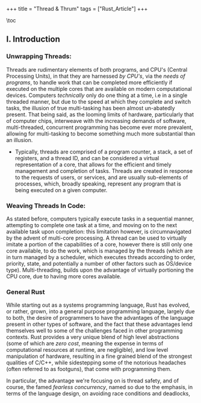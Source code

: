 +++
title = "Thread & Thrum"
tags = ["Rust_Article"]
+++

\toc

## I. Introduction

### Unwrapping Threads:
    
Threads are rudimentary elements of both programs, and CPU's (Central Processing Units),  in that they are harnessed *by CPU's*, via the *needs of programs*, to handle work that can be completed more efficiently if executed on the multiple cores that are available on modern computational devices. Computers *technically* only do one thing at a time, i.e  in a single threaded manner, but due to the speed at which they complete and switch tasks, the illusion of true multi-tasking has been almost un-abatedly present. That being said, as the looming limits of hardware, particularly that of computer chips, interweave with the increasing demands of software, multi-threaded, concurrent programming has become ever more prevalent, allowing for multi-tasking to become something much more substantial than an illusion.

- Typically, threads are comprised of a program counter, a stack, a set of registers, and a thread ID, and can be considered a virtual representation of a core, that allows for the efficient and timely management and completion of tasks. Threads are created in response to the requests of users, or services, and are usually sub-elements of processes, which, broadly speaking, represent any program that is being executed on a given computer.

### Weaving Threads In Code:

As stated before, computers typically execute tasks in a sequential manner, attempting to complete one task at a time, and moving on to the next available task upon completion: this limitation however, is circumnavigated by the advent of multi-core processing. A thread can be used to virtually imitate a portion of the capabilities of a core, however there is still only one core available, to do the work, which is managed by the threads (which are in turn managed by a scheduler, which executes threads according to order, priority, state, and potentially a number of other factors such as OS/device type). Multi-threading, builds upon the advantage of virtually portioning the CPU core, due to having more cores available.


### General Rust

While starting out as a systems programming language, Rust has evolved, or rather, grown, into a general purpose programming language, largely due to both, the desire of programmers to have the advantages of the language present in other types of software, and the fact that these advantages lend themselves well to some of the challenges faced in other programming contexts. Rust provides a very unique blend of high level abstractions (some of which are *zero cost*, meaning the expense in terms of computational resources at runtime, are negligible), and low level manipulation of hardware, resulting in a fine grained blend of the strongest qualities of C/C++, while sidestepping some of the notorious headaches (often referred to as footguns), that come with programming them.

In particular, the advantage we're focusing on is thread safety, and of course, the famed *fearless concurrency*, named so due to the emphasis, in terms of the language design, on avoiding race conditions and deadlocks,
